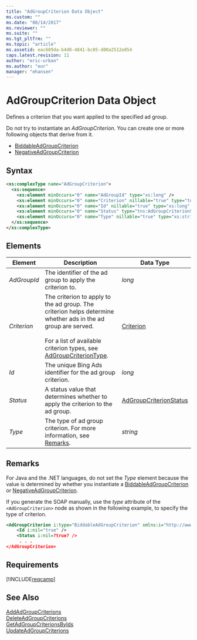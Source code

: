 ```yaml
---
title: "AdGroupCriterion Data Object"
ms.custom: ""
ms.date: "08/14/2017"
ms.reviewer: ""
ms.suite: ""
ms.tgt_pltfrm: ""
ms.topic: "article"
ms.assetid: eac689da-b4d0-4841-bc05-d00a2512e854
caps.latest.revision: 11
author: "eric-urban"
ms.author: "eur"
manager: "ehansen"
---
```

# AdGroupCriterion Data Object
Defines a criterion that you want applied to the specified ad group.

Do not try to instantiate an *AdGroupCriterion*. You can create one or more following objects that derive from it.
-   [BiddableAdGroupCriterion](../campaign-api/biddableadgroupcriterion-data-object.md)
-   [NegativeAdGroupCriterion](../campaign-api/negativeadgroupcriterion-data-object.md)

## Syntax

```xml
<xs:complexType name="AdGroupCriterion">
  <xs:sequence>
    <xs:element minOccurs="0" name="AdGroupId" type="xs:long" />
    <xs:element minOccurs="0" name="Criterion" nillable="true" type="tns:Criterion" />
    <xs:element minOccurs="0" name="Id" nillable="true" type="xs:long" />
    <xs:element minOccurs="0" name="Status" type="tns:AdGroupCriterionStatus" />
    <xs:element minOccurs="0" name="Type" nillable="true" type="xs:string" />
  </xs:sequence>
</xs:complexType>
```

## <a name="Elements"></a>Elements

|Element|Description|Data Type|
|-----------|---------------|-------------|
|*AdGroupId*|The identifier of the ad group to apply the criterion to.|*long*|
|*Criterion*|The criterion to apply to the ad group. The criterion helps determine whether ads in the ad group are served.<br/><br/>For a list of available criterion types, see [AdGroupCriterionType](../campaign-api/adgroupcriteriontype-value-set.md).|[Criterion](../campaign-api/criterion-data-object.md)|
|*Id*|The unique Bing Ads identifier for the ad group criterion.|*long*|
|*Status*|A status value that determines whether to apply the criterion to the ad group.|[AdGroupCriterionStatus](../campaign-api/adgroupcriterionstatus-value-set.md)|
|*Type*|The type of ad group criterion. For more information, see [Remarks](#remarks).|*string*|

## <a name="remarks"></a>Remarks
For Java and the .NET languages, do not set the *Type* element because the value is determined by whether you instantiate a [BiddableAdGroupCriterion](../campaign-api/biddableadgroupcriterion-data-object.md) or [NegativeAdGroupCriterion](../campaign-api/negativeadgroupcriterion-data-object.md).

If you generate the SOAP manually, use the *type* attribute of the `<AdGroupCriterion>` node as shown in the following example, to specify the type of criterion.

```xml
<AdGroupCriterion i:type="BiddableAdGroupCriterion" xmlns:i="http://www.w3.org/2001/XMLSchema-instance">
    <Id i:nil="true" />
    <Status i:nil=?true? />
     . . .
</AdGroupCriterion>
```

## Requirements
[!INCLUDE[reqcamp](../campaign-api/includes/reqcamp.md)]
## See Also
[AddAdGroupCriterions](../campaign-api/addadgroupcriterions-service-operation.md)  
[DeleteAdGroupCriterions](../campaign-api/deleteadgroupcriterions-service-operation.md)  
[GetAdGroupCriterionsByIds](../campaign-api/getadgroupcriterionsbyids-service-operation.md)  
[UpdateAdGroupCriterions](../campaign-api/updateadgroupcriterions-service-operation.md)  


